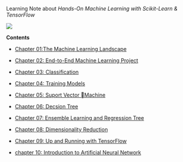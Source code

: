 Learning Note about *Hands-On Machine Learning with Scikit-Learn & TensorFlow*

![](https://img3.doubanio.com/lpic/s28910563.jpg)

**Contents**

- [Chapter 01:The Machine Learning Landscape](./Chapter01/README.md)

- [Chapter 02: End-to-End Machine Learning Project](./Chapter02/README.md)

- [Chapter 03: Classification](./Chapter03/README.md)

- [Chapter 04: Training Models](./Chapter04/README.md)

- [Chapter 05: Suport Vector Machine](./Chapter05/README.md)

- [Chapter 06: Decsion Tree](./Chapter06/README.md)

- [Chapter 07: Ensemble Learning and Regression Tree](./Chapter07/README.md)

- [Chapter 08: Dimensionality Reduction](./Chapter08/README.md)

- [Chapter 09: Up and Running with TensorFlow](./Chapter09/README.md)

- [chapter 10: Introduction to Artificial Neural Network](./Chapter10/README.md)